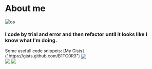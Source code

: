 <h1>About me</h1>

![os](https://svgshare.com/i/Zhy.svg)

<h3>I code by trial and error and then refactor until it looks like I know what I'm doing.</h3>
Some usefull code snippets: [My Gists]("https://gists.github.com/B1TC0R3")

<a href="https://github.com/B1TC0R3" style="halign:center">
  <img align="center" valign="center" src="https://github-readme-stats.vercel.app/api?username=b1tc0r3&show_icons=true&theme=great-gatsby" />
</a>

<br>

<a href="https://github.com/B1TC0R3">
  <img src="https://github-readme-streak-stats.herokuapp.com/?user=B1TC0R3&theme=great-gatsby&hide_border=true" />
</a>

<a href="https://github.com/B1TC0R3?tab=repositories">
  <img src="https://github-readme-stats.vercel.app/api/top-langs/?username=B1TC0R3&langs_count=6&theme=great-gatsby&layout=compact&hide_border=true" />
</a>

